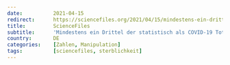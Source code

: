 ```yaml
---
date:          2021-04-15
redirect:      https://sciencefiles.org/2021/04/15/mindestens-ein-drittel-der-statistisch-als-covid-19-tote-erfassten-sind-nicht-an-covid-19-verstorben/
title:         ScienceFiles
subtitle:      'Mindestens ein Drittel der statistisch als COVID-19 Tote Erfassten sind nicht an COVID-19 verstorben'
country:       DE
categories:    [Zahlen, Manipulation]
tags:          [sciencefiles, sterblichkeit]
---
```

